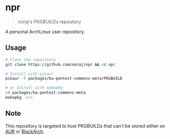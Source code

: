# npr

> noraj's PKGBUILDs repository

A personal ArchLinux user repository.

## Usage

```bash
# Clone the repository
git clone https://github.com/noraj/npr && cd npr

# Install with pikaur
pikaur -P packages/ba-pentest-commons-meta/PKGBUILD

# or Install with makepkg
cd packages/ba-pentest-commons-meta
makepkg -sri
```

## Note

This repository is targeted to host PKGBUILDs that can't be stored either on [AUR](https://aur.archlinux.org/) or [BlackArch](https://github.com/BlackArch/blackarch).
